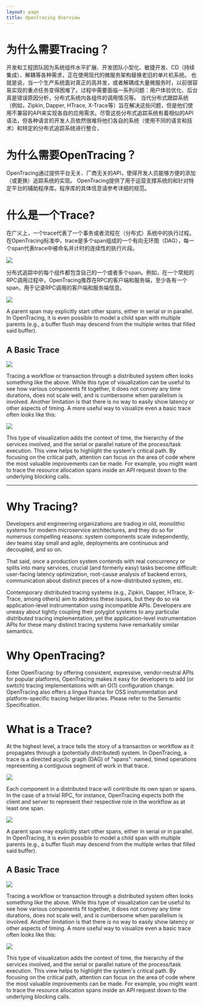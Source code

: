 ```yaml
---
layout: page
title: OpenTracing Overview
---
```



# 为什么需要Tracing？
开发和工程团队因为系统组件水平扩展、开发团队小型化、敏捷开发、CD（持续集成）、解耦等各种需求，正在使用现代的微服务架构替换老旧的单片机系统。
也就是说，当一个生产系统面对真正的高并发，或者解耦成大量微服务时，以前很容易实现的重点任务变得困难了。过程中需要面临一系列问题：用户体验优化、后台真是错误原因分析，分布式系统内各组件的调用情况等。
当代分布式跟踪系统（例如，Zipkin, Dapper, HTrace, X-Trace等）旨在解决这些问题，但是他们使用不兼容的API来实现各自的应用需求。尽管这些分布式追踪系统有着相似的API语法，但各种语言的开发人员依然很难将他们各自的系统（使用不同的语言和技术）和特定的分布式追踪系统进行整合，

# 为什么需要OpenTracing？
OpenTracing通过提供平台无关、厂商无关的API，使得开发人员能够方便的添加（或更换）追踪系统的实现。 OpenTracing提供了用于运营支撑系统的和针对特定平台的辅助程序库。程序库的具体信息请参考详细的规范。

# 什么是一个Trace?

在广义上，一个trace代表了一个事务或者流程在（分布式）系统中的执行过程。在OpenTracing标准中，trace是多个span组成的一个有向无环图（DAG），每一个span代表trace中被命名并计时的连续性的执行片段。

![](images/OTOV_0.png)

分布式追踪中的每个组件都包含自己的一个或者多个span。例如，在一个常规的RPC调用过程中，OpenTracing推荐在RPC的客户端和服务端，至少各有一个span，用于记录RPC调用的客户端和服务端信息。

![](images/OTOV_1.png)

A parent span may explicitly start other spans, either in serial or in parallel. In OpenTracing, it is even possible to model a child span with multiple parents (e.g., a buffer flush may descend from the multiple writes that filled said buffer).

## A Basic Trace

![](images/OTOV_2.png)

Tracing a workflow or transaction through a distributed system often looks something like the above. While this type of visualization can be useful to see how various components fit together, it does not convey any time durations, does not scale well, and is cumbersome when parallelism is involved. Another limitation is that there is no way to easily show latency or other aspects of timing. A more useful way to visualize even a basic trace often looks like this:

![](images/OTOV_3.png)

This type of visualization adds the context of time, the hierarchy of the services involved, and the serial or parallel nature of the process/task execution. This view helps to highlight the system's critical path. By focusing on the critical path, attention can focus on the area of code where the most valuable improvements can be made. For example, you might want to trace the resource allocation spans inside an API request down to the underlying blocking calls.

----------------------------------------

# Why Tracing?

Developers and engineering organizations are trading in old, monolithic systems for modern microservice architectures, and they do so for numerous compelling reasons: system components scale independently, dev teams stay small and agile, deployments are continuous and decoupled, and so on.

That said, once a production system contends with real concurrency or splits into many services, crucial (and formerly easy) tasks become difficult: user-facing latency optimization, root-cause analysis of backend errors, communication about distinct pieces of a now-distributed system, etc.

Contemporary distributed tracing systems (e.g., Zipkin, Dapper, HTrace, X-Trace, among others) aim to address these issues, but they do so via application-level instrumentation using incompatible APIs. Developers are uneasy about tightly coupling their polyglot systems to any particular distributed tracing implementation, yet the application-level instrumentation APIs for these many distinct tracing systems have remarkably similar semantics.

# Why OpenTracing?
Enter OpenTracing: by offering consistent, expressive, vendor-neutral APIs for popular platforms, OpenTracing makes it easy for developers to add (or switch) tracing implementations with an O(1) configuration change. OpenTracing also offers a lingua franca for OSS instrumentation and platform-specific tracing helper libraries. Please refer to the Semantic Specification.

# What is a Trace?

At the highest level, a trace tells the story of a transaction or workflow as it propagates through a (potentially distributed) system. In OpenTracing, a trace is a directed acyclic graph (DAG) of "spans": named, timed operations representing a contiguous segment of work in that trace.

![](images/OTOV_0.png)

Each component in a distributed trace will contribute its own span or spans. In the case of a trivial RPC, for instance, OpenTracing expects both the client and server to represent their respective role in the workflow as at least one span.

![](images/OTOV_1.png)

A parent span may explicitly start other spans, either in serial or in parallel. In OpenTracing, it is even possible to model a child span with multiple parents (e.g., a buffer flush may descend from the multiple writes that filled said buffer).

## A Basic Trace

![](images/OTOV_2.png)

Tracing a workflow or transaction through a distributed system often looks something like the above. While this type of visualization can be useful to see how various components fit together, it does not convey any time durations, does not scale well, and is cumbersome when parallelism is involved. Another limitation is that there is no way to easily show latency or other aspects of timing. A more useful way to visualize even a basic trace often looks like this:

![](images/OTOV_3.png)

This type of visualization adds the context of time, the hierarchy of the services involved, and the serial or parallel nature of the process/task execution. This view helps to highlight the system's critical path. By focusing on the critical path, attention can focus on the area of code where the most valuable improvements can be made. For example, you might want to trace the resource allocation spans inside an API request down to the underlying blocking calls.
